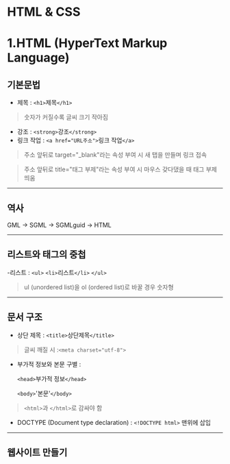 # HTML & CSS
# 1.HTML (HyperText Markup Language)
## 기본문법
- 제목 : `<h1>`제목`</h1>`
> 숫자가 커질수록 글씨 크기 작아짐
- 강조 : `<strong>`강조`</strong>`
- 링크 작업 : `<a href="URL주소">`링크 작업`</a>`
> 주소 앞뒤로 target="_blank"라는 속성 부여 시 새 탭을 만들며 링크 접속

> 주소 앞뒤로 title="태그 부제"라는 속성 부여 시 마우스 갖다댔을 때 태그 부제 띄움
---
## 역사 
GML -> SGML -> SGMLguid -> HTML

---
## 리스트와 태그의 중첩
-리스트 : `<ul>` `<li>`리스트`</li>` `</ul>`
> ul (unordered list)을 ol (ordered list)로 바꿀 경우 숫자형
---
## 문서 구조
- 상단 제목 : `<title>`상단제목`</title>`
>글씨 깨질 시 :`<meta charset="utf-8">`
- 부가적 정보와 본문 구별 : 

   `<head>`부가적 정보`</head>`

   `<body>`'본문'`</body>`
> `<html>`과 `</html>`로 감싸야 함

- DOCTYPE (Document type declaration) : `<!DOCTYPE html>` 맨위에 삽입
---
## 웹사이트 만들기




